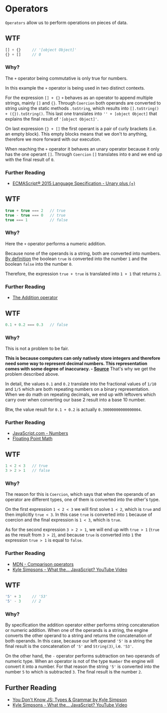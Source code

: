 # Operators
`Operators` allow us to perform operations on pieces of data.

## WTF
```js
[] + {}     // '[object Object]'
{} + []     // 0
```

### Why?
The `+` operator being commutative is only true for numbers.

In this example the `+` operator is being used in two distinct contexts.

For the expression `[] + {}` `+` behaves as an operator to append multiple strings, mainly `[]` and `{}`. Through `Coercion` both operands are converted to string using the static methods `.toString`, which results into `[].toString() + ({}).toString()`. This last one translates into `'' + [object Object]` that explains the final result of `'[object Object]'`.

On last expression `{} + []` the first operant is a pair of curly brackets (i.e. an empty block). This empty blocks means that we don't to anything, therefore we more forward with our execution.

When reaching the `+` operator it behaves an unary operator because it only has the one operant `[]`. Through `Coercion` `[]` translates into `0` and we end up with the final result of `0`.

### Further Reading
* [ECMAScript® 2015 Language Specification - Unary plus (+)](https://developer.mozilla.org/en-US/docs/Web/JavaScript/Reference/Operators/Arithmetic_Operators#Unary_plus)

## WTF
```js
true + true === 2   // true
true - true === 0   // true
true === 1          // false
```

### Why?
Here the `+` operator performs a numeric addition.

Because none of the operands is a string, both are converted into numbers. [By definition](https://www.ecma-international.org/ecma-262/6.0/index.html#sec-tonumber) the boolean `true` is converted into the number `1` and the boolean `false` into the number `0`.

Therefore, the expression `true + true` is translated into `1 + 1` that returns `2`.

### Further Reading
* [The Addition operator](https://www.ecma-international.org/ecma-262/6.0/index.html#sec-applying-the-additive-operators-to-numbers)

## WTF
```js
0.1 + 0.2 === 0.3   // false
```

### Why?
This is not a problem to be fair.

**This is because computers can only natively store integers and therefore need some way to represent decimal numbers. This representation comes with some degree of inaccuracy. - [Source](http://0.30000000000000004.com/)** That's why we get the problem described above.

In detail, the values `0.1` and `0.2` translate into the fractional values of `1/10` and `1/5` which are both repeating numbers on a binary representation. When we do math on repeating decimals, we end up with leftovers which carry over when converting our base 2 result into a base 10 number.

Btw, the value result for `0.1 + 0.2` is actually `0.30000000000000004`.

### Further Reading
* [JavaScript.com - Numbers](https://www.javascript.com/learn/javascript/numbers)
* [Floating Point Math](http://0.30000000000000004.com/)

## WTF
```js
1 < 2 < 3   // true
3 > 2 > 1   // false
```

### Why?
The reason for this is `Coercion`, which says that when the operands of an operator are different types, one of them is converted into the other's type.

On the first expression `1 < 2 < 3` we will first solve `1 < 2`, which is `true` and then implicitly `true < 3`. In this case `true` is converted into `1` because of coercion and the final expression is `1 < 3`, which is `true`.

As for the second expression `3 > 2 > 1`, we will end up with `true > 1` (`true` as the result from `3 > 2`), and because `true` is converted into `1` the expression `true > 1` is equal to `false`.

### Further Reading
* [MDN - Comparison operators](https://developer.mozilla.org/en-US/docs/Web/JavaScript/Reference/Operators/Comparison_Operators#Less_than_operator)
* [Kyle Simpsons - What the... JavaScript? YouTube Video](https://www.youtube.com/watch?v=2pL28CcEijU)

## WTF
```js
'5' + 3     // '53'
'5' - 3     // 2
```

### Why?
By specification the addition operator either performs string concatenation or numeric addition. When one of the operands is a string, the engine converts the other operand to a string and returns the concatenation of both operands. In this case, because our left operand `'5'` is a string the final result is the concatenation of `'5'` and `String(3)`, i.e. `'53'`.

On the other hand, the `-` operator performs subtraction on two operands of numeric type. When an operator is not of the type `Number` the engine will convert it into a number. For that reason the string `'5'` is converted into the number `5` to which is subtracted `3`. The final result is the number `2`.

## Further Reading
* [You Don't Know JS: Types & Grammar by Kyle Simpson](https://www.safaribooksonline.com/library/view/you-dont-know/9781491905159/ch04.html)
* [Kyle Simpsons - What the... JavaScript? YouTube Video](https://www.youtube.com/watch?v=2pL28CcEijU)

